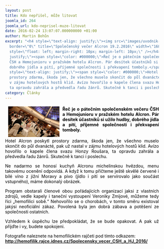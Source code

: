 ```yaml
---
layout: post
title: Kdo nepřišel, může litovat
joomla_id: 264
joomla_url: kdo-neprisel-muze-litovat
date: 2016-02-24 13:07:07.000000000 +01:00
author: Martin Bohůn
excerpt: "<h4 style=\"text-align: justify;\"><img src=\"images/uvodnik-clanku-foto/spolecensky%20vecer%20v%20alcronu.jpg\"
  border=\"0\" title=\"Společenský večer Alcron 19.2.2016\" width=\"168\" height=\"100\"
  style=\"float: left; margin-right: 10px; margin-left: 10px;\" /></h4>\r\n<h4 style=\"text-align:
  justify;\"><span style=\"color: #000000;\">Řeč je o pátečním společenském večeru
  ČSH a Hemojunioru v pražském hotelu Alcron. Pár desítek účastníků si užilo hudby,
  dobrého jídla a pití, příjemné společnosti i překvapení tomboly.</span></h4>\r\n<p
  style=\"text-align: justify;\"><span style=\"color: #000000;\">Hotel Alcron poskytl
  prostory zdarma, škoda jen, že všechno muselo skončit do půl dvanácté, pak už nastal
  v zájmu hotelových hostů klid. Avízo hovořilo o kapele člena svazu Honzy Roušara,
  ta opravdu zahrála a předvedla řadu žánrů. Skutečně k tanci i poslechu.</span></p>"
category: Články
---
```

<h4 style="text-align: justify;"><img src="images/uvodnik-clanku-foto/spolecensky%20vecer%20v%20alcronu.jpg" border="0" title="Společenský večer Alcron 19.2.2016" width="168" height="100" style="float: left; margin-right: 10px; margin-left: 10px;" /></h4>

<h4 style="text-align: justify;"><span style="color: #000000;">Řeč je o pátečním společenském večeru ČSH a Hemojunioru v pražském hotelu Alcron. Pár desítek účastníků si užilo hudby, dobrého jídla a pití, příjemné společnosti i překvapení tomboly.</span></h4>

<p style="text-align: justify;"><span style="color: #000000;">Hotel Alcron poskytl prostory zdarma, škoda jen, že všechno muselo skončit do půl dvanácté, pak už nastal v zájmu hotelových hostů klid. Avízo hovořilo o kapele člena svazu Honzy Roušara, ta opravdu zahrála a předvedla řadu žánrů. Skutečně k tanci i poslechu.</span></p>



<p style="text-align: justify;"><span style="color: #000000;">Ne nadarmo se honosí kuchyň Alcronu michelinskou hvězdou, menu takovému ocenění odpovídá. A když k tomu přičteme ještě skvělé červené i bílé víno z jižní Moravy a pivo (jídlo i pití se servírovalo jako součást vstupného), máme dokonalý obrázek.</span></p>

<p style="text-align: justify;"><span style="color: #000000;">Program obstarali členové obou pořádajících organizací jaksi z vlastních zdrojů, vedle kapely i taneční vystoupení Veroniky Zmijové, můžeme tedy říci „hemofilici sobě.“ Nehovořilo se o chorobách, v tomto směru existoval jakýsi neoficiální zákaz. Povolená byla jen dobrá zábava a potěšení ze společnosti ostatních.</span></p>

<p style="text-align: justify;"><span style="color: #000000;">Vzhledem k úspěchu lze předpokládat, že se bude opakovat. A pak už přijďte i vy, budete spokojeni.</span></p>

<p style="text-align: left;"><span style="color: #000000;">Fotografie naleznete na hemofilickém rajčeti pod tímto odkazem:<br /><strong><a href="http://hemofilik.rajce.idnes.cz/Spolecensky_vecer_CSH_a_HJ_2016/" target="_blank" title="Společenský večer 2016">http://hemofilik.rajce.idnes.cz/Spolecensky_vecer_CSH_a_HJ_2016/</a></strong></span></p>
